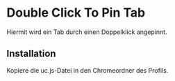 # Double Click To Pin Tab
Hiermit wird ein Tab durch einen Doppelklick angepinnt.

## Installation
Kopiere die uc.js-Datei in den Chromeordner des Profils.
